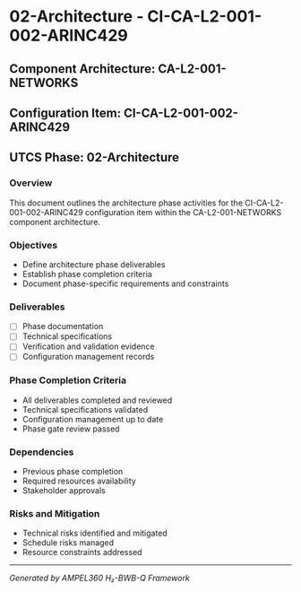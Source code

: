 # 02-Architecture - CI-CA-L2-001-002-ARINC429

## Component Architecture: CA-L2-001-NETWORKS
## Configuration Item: CI-CA-L2-001-002-ARINC429
## UTCS Phase: 02-Architecture

### Overview
This document outlines the architecture phase activities for the CI-CA-L2-001-002-ARINC429 configuration item within the CA-L2-001-NETWORKS component architecture.

### Objectives
- Define architecture phase deliverables
- Establish phase completion criteria
- Document phase-specific requirements and constraints

### Deliverables
- [ ] Phase documentation
- [ ] Technical specifications
- [ ] Verification and validation evidence
- [ ] Configuration management records

### Phase Completion Criteria
- All deliverables completed and reviewed
- Technical specifications validated
- Configuration management up to date
- Phase gate review passed

### Dependencies
- Previous phase completion
- Required resources availability
- Stakeholder approvals

### Risks and Mitigation
- Technical risks identified and mitigated
- Schedule risks managed
- Resource constraints addressed

---
*Generated by AMPEL360 H₂-BWB-Q Framework*
